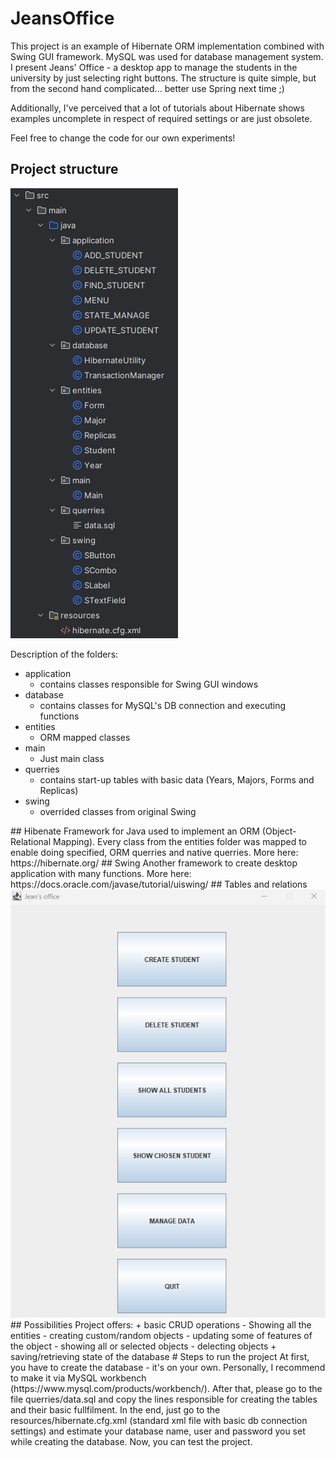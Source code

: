 # JeansOffice


This project is an example of Hibernate ORM implementation combined
with Swing GUI framework. MySQL was used for database management system.
I present Jeans' Office - a desktop app to manage the students in the university 
by just selecting right buttons. The structure is quite simple, but from the second
hand complicated... better use Spring next time ;)

Additionally, I've perceived that a lot of tutorials about Hibernate 
shows examples uncomplete in respect of required settings 
or are just obsolete. 

Feel free to change the code for our own experiments!

## Project structure 

<!--<img src="https://github.com/JayBroe/JeansOffice/blob/master/Main-menu-screen.png" alt="Alt text" title="Optional title"> -->

<img src="https://github.com/JayBroe/JeansOffice/blob/master/project-structure.png" alt="Alt text" title="Optional title">
<!--https://github.com/JayBroe/JeansOffice/blob/master/project-structure.png-->

Description of the folders:

+ application
  - contains classes responsible for Swing GUI windows
+ database
  - contains classes for MySQL's DB connection and executing functions 
+ entities
  - ORM mapped classes
+ main
  - Just main class 
+ querries
  - contains start-up tables with basic data (Years, Majors, Forms and Replicas)
+ swing
  - overrided classes from original Swing 

<!--->
## Hibenate
Framework for Java used to implement an ORM (Object-Relational Mapping). Every class 
from the entities folder was mapped to enable doing specified, ORM querries and native querries.
More here: https://hibernate.org/

## Swing

Another framework to create desktop application with many functions. 
More here: https://docs.oracle.com/javase/tutorial/uiswing/

## Tables and relations

<img src="https://github.com/JayBroe/JeansOffice/blob/master/Main-menu-screen.png" alt="Alt text" title="Optional title">

## Possibilities

Project offers:

+ basic CRUD operations
  - Showing all the entities
  - creating custom/random objects
  - updating some of features of the object
  - showing all or selected objects
  - delecting objects 
+ saving/retrieving state of the database

# Steps to run the project 

At first, you have to create the database - it's on your own. 
Personally, I recommend to make it via MySQL workbench (https://www.mysql.com/products/workbench/).

After that, please go to the file querries/data.sql
and copy the lines responsible for creating the tables and their basic fullfilment.

In the end, just go to the resources/hibernate.cfg.xml (standard xml file with basic db connection settings)

and estimate your database name, user and password you set while creating the database.

Now, you can test the project. 
  
